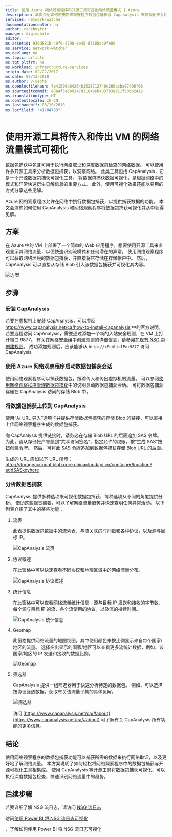 ```yaml
---
title: 使用 Azure 网络观察程序和开源工具可视化网络流量模式 | Azure
description: 本页介绍如何使用网络观察程序数据包捕获与 Capanalysis 来可视化传入和传出 VM 的流量模式。
services: network-watcher
documentationcenter: na
author: rockboyfor
manager: digimobile
editor: ''
ms.assetid: 936d881b-49f9-4798-8e45-d7185ec9fe89
ms.service: network-watcher
ms.devlang: na
ms.topic: article
ms.tgt_pltfrm: na
ms.workload: infrastructure-services
origin.date: 02/22/2017
ms.date: 08/13/2018
ms.author: v-yeche
ms.openlocfilehash: 7e41596a64264b1528712749c266acba97408f08
ms.sourcegitcommit: e3a4f5a6b92470316496ba03783e911f90bb2412
ms.translationtype: HT
ms.contentlocale: zh-CN
ms.lasthandoff: 08/10/2018
ms.locfileid: "41704783"
---
```

# <a name="visualize-network-traffic-patterns-to-and-from-your-vms-using-open-source-tools"></a>使用开源工具将传入和传出 VM 的网络流量模式可视化

数据包捕获中包含可用于执行网络取证和深度数据包检查的网络数据。 可以使用许多开源工具来分析数据包捕获，以洞察网络。 此类工具包括 CapAnalysis，它是一个开源数据包捕获可视化工具。 将数据包捕获数据可视化，是根据网络中的模式和异常快速衍生见解信息的重要方式。 此外，使用可视化效果还能以易用的方式分享这些见解。

Azure 网络观察程序允许在网络中执行数据包捕获，以提供捕获数据的功能。 本文会演练如何使用 CapAnalysis 和网络观察程序将数据包捕获可视化并从中获得见解。

## <a name="scenario"></a>方案

在 Azure 中的 VM 上部署了一个简单的 Web 应用程序，想要使用开源工具来直观显示其网络流量，以便快速识别流模式和任何潜在的异常。 使用网络观察程序可以获取网络环境的数据包捕获，并直接将它存储在存储帐户中。 然后，CapAnalysis 可以直接从存储 Blob 引入该数据包捕获并可视化其内容。

![方案][1]

## <a name="steps"></a>步骤

### <a name="install-capanalysis"></a>安装 CapAnalysis

若要在虚拟机上安装 CapAnalysis，可以参阅 https://www.capanalysis.net/ca/how-to-install-capanalysis 中的官方说明。
若要远程访问 CapAnalysis，需要通过添加一个新的入站安全规则，在 VM 上打开端口 9877。 有关在网络安全组中创建规则的详细信息，请参阅[在现有 NSG 中创建规则](../virtual-network/manage-network-security-group.md#create-a-security-rule)。 成功添加规则后，应该能够从 `http://<PublicIP>:9877` 访问CapAnalysis

### <a name="use-azure-network-watcher-to-start-a-packet-capture-session"></a>使用 Azure 网络观察程序启动数据包捕获会话

使用网络观察程序可以捕获数据包，跟踪传入和传出虚拟机的流量。 可以参阅[使用网络观察程序管理数据包捕获](network-watcher-packet-capture-manage-portal.md)中的说明启动数据包捕获会话。 可将数据包捕获存储在 CapAnalysis 访问的存储 Blob 中。

### <a name="upload-a-packet-capture-to-capanalysis"></a>将数据包捕获上传到 CapAnalysis
使用“从 URL 导入”选项卡并提供存储数据包捕获的存储 Blob 的链接，可以直接上传网络观察程序生成的数据包捕获。

向 CapAnalysis 提供链接时，请务必在存储 Blob URL 的后面追加 SAS 令牌。  为此，请从存储帐户导航到“共享访问签名”，指定允许的权限，按“生成 SAS”按钮创建令牌。 然后，可将此 SAS 令牌追加到数据包捕获存储 Blob URL 的后面。

生成的 URL 应如以下 URL 所示：http://storageaccount.blob.core.chinacloudapi.cn/container/location?addSASkeyhere

### <a name="analyzing-packet-captures"></a>分析数据包捕获

CapAnalysis 提供多种选项来可视化数据包捕获，每种选项从不同的角度提供分析。 借助这些视觉摘要，可以了解网络流量趋势并快速查明任何异常活动。 以下列表介绍了其中的某些功能：

1. 流表

    此表提供数据包数据中的流列表、与流关联的时间戳和各种协议，以及源与目标 IP。

    ![CapAnalysis 流页][5]

1. 协议概述

    在此窗格中可以快速查看不同协议和地理区域中的网络流量分布。

    ![CapAnalysis 协议概述][6]

1. 统计信息

    在此窗格中可以查看网络流量统计信息 - 源与目标 IP 发送和接收的字节数、每个源与目标 IP 的流、各个流使用的协议，以及流的持续时间。

    ![CapAnalysis 统计信息][7]

1. Geomap

    此窗格提供网络流量的地图视图，其中使用颜色来按比例显示来自每个国家/地区的流量。 选择突出显示的国家/地区可以查看更多流统计数据，例如，该国家/地区的 IP 发送和接收的数据比例。

    ![Geomap][8]

1. 筛选器

    CapAnalysis 提供一组筛选器用于快速分析特定的数据包。 例如，可以选择按协议筛选数据，获取有关该流量子集的具体见解。

    ![筛选器][11]

    访问 [https://www.capanalysis.net/ca/#about](https://www.capanalysis.net/ca/#about) 可了解有关 CapAnalysis 所有功能的更多信息。

## <a name="conclusion"></a>结论

使用网络观察程序的数据包捕获功能可以捕获所需的数据来执行网络取证，以及更好地了解网络流量。 本方案说明了如何轻松将网络观察程序中的数据包捕获与开源可视化工具相集成。 使用 CapAnalysis 等开源工具将数据包捕获可视化，可以执行深度数据包检查，快速识别网络流量中的趋势。

## <a name="next-steps"></a>后续步骤

若要详细了解 NSG 流日志，请访问 [NSG 流日志](network-watcher-nsg-flow-logging-overview.md)

访问[使用 Power BI 将 NSG 流日志可视化](network-watcher-visualize-nsg-flow-logs-power-bi.md)
<!--Image references-->，了解如何使用 Power BI 将 NSG 流日志可视化

[1]: ./media/network-watcher-using-open-source-tools/figure1.png
[2]: ./media/network-watcher-using-open-source-tools/figure2.png
[3]: ./media/network-watcher-using-open-source-tools/figure3.png
[4]: ./media/network-watcher-using-open-source-tools/figure4.png
[5]: ./media/network-watcher-using-open-source-tools/figure5.png
[6]: ./media/network-watcher-using-open-source-tools/figure6.png
[7]: ./media/network-watcher-using-open-source-tools/figure7.png
[8]: ./media/network-watcher-using-open-source-tools/figure8.png
[9]: ./media/network-watcher-using-open-source-tools/figure9.png
[10]: ./media/network-watcher-using-open-source-tools/figure10.png
[11]: ./media/network-watcher-using-open-source-tools/figure11.png

<!--Update_Description: wording update -->